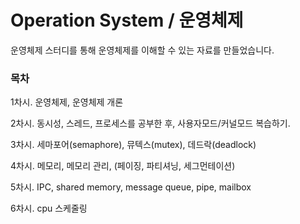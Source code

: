 # Operation System / 운영체제

운영체제 스터디를 통해 운영체제를 이해할 수 있는 자료를 만들었습니다.

### 목차

1차시. 운영체제, 운영체제 개론

2차시. 동시성, 스레드, 프로세스를 공부한 후, 사용자모드/커널모드 복습하기.

3차시. 세마포어(semaphore), 뮤텍스(mutex), 데드락(deadlock) 

4차시. 메모리, 메모리 관리, (페이징, 파티셔닝, 세그먼테이션)

5차시. IPC, shared memory, message queue, pipe, mailbox

6차시. cpu 스케줄링
